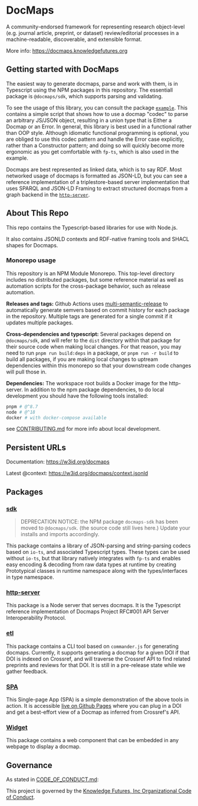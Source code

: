 # DocMaps

A community-endorsed framework for representing research object-level (e.g. journal article, preprint, or dataset)
review/editorial processes in a machine-readable, discoverable, and extensible format.

More info: https://docmaps.knowledgefutures.org

## Getting started with DocMaps

The easiest way to generate docmaps, parse and work with them, is in Typescript using the NPM packages
in this repository. The essentiall package is `@docmaps/sdk`, which supports parsing and validating.

To see the usage of this library, you can consult the package [`example`](./packages/example). This contains
a simple script that shows how to use a docmap "codec" to parse an arbitrary JS/JSON object, resulting in
a union type that is Either a Docmap or an Error. In general, this library is best used in a functional rather
than OOP style. Although idiomatic functional programming is optional, you are obliged to use this codec pattern
and handle the Error case explicitly, rather than a Constructor pattern; and doing so will quickly become more
ergonomic as you get comfortable with `fp-ts`, which is also used in the example.

Docmaps are best represented as linked data, which is to say RDF. Most networked usage of docmaps is formatted as
JSON-LD, but you can see a reference implementation of a triplestore-based server implementation that uses
SPARQL and JSON-LD Framing to extract structured docmaps from a graph backend in the [`http-server`](./packages/http-server).

## About This Repo

This repo contains the Typescript-based libraries for use with Node.js.

It also contains JSONLD contexts and RDF-native framing tools and SHACL shapes for Docmaps.

### Monorepo usage

This repository is an NPM Module Monorepo. This top-level directory includes no distributed packages, but some reference
material as well as automation scripts for the
cross-package behavior, such as release automation.

**Releases and tags:** Github Actions uses [multi-semantic-release](https://github.com/dhoulb/multi-semantic-release) to
automatically generate semvers based on commit history for each package in the repository. Multiple tags
are generated for a single commit if it updates multiple packages.

**Cross-dependencies and typescript:** Several packages depend on `@docmaps/sdk`, and will refer to
the `dist` directory within that package for their source code when making local changes.
For that reason, you may need to run `pnpm run build:deps` in a package, or `pnpm run -r build`
to build all packages, if you are making local changes to uptream dependencies within this
monorepo so that your downstream code changes will pull those in.

**Dependencies:** The workspace root builds a Docker image for the http-server. In addition to the
npm package dependencies, to do local development you should have the following tools installed:

```bash
pnpm # @^8.7
node # @^18
docker # with docker-compose available
```

see [CONTRIBUTING.md](/CONTRIBUTING.md) for more info about local development.

## Persistent URLs

Documentation: https://w3id.org/docmaps

Latest @context: https://w3id.org/docmaps/context.jsonld

## Packages

### [sdk](/packages/sdk)

> DEPRECATION NOTICE: the NPM package `docmaps-sdk` has been moved to `@docmaps/sdk`.
>   (the source code still lives here.)
>   Update your installs and imports accordingly.

This package contains a library of JSON-parsing and string-parsing codecs based on
`io-ts`, and associated Typescript types. These types can be used without `io-ts`, but
that library natively integrates with `fp-ts` and enables easy encoding & decoding
from raw data types at runtime by creating Prototypical classes in runtime namespace
along with the types/interfaces in type namespace.

### [http-server](/packages/http-server)

This package is a Node server that serves docmaps. It is the Typescript
reference implementation of Docmaps Project RFC#001 API Server Interoperability Protocol.

### [etl](/packages/etl)

This package contains a CLI tool based on `commander.js` for generating docmaps. Currently,
it supports generating a docmap for a given DOI if that DOI is indexed on Crossref, and
will traverse the Crossref API to find related preprints and reviews for that DOI. It is
still in a pre-release state while we gather feedback.

### [SPA](/packages/spa)

This Single-page App (SPA) is a simple demonstration of the above tools in action. It is
accessible [live on Github Pages](https://docmaps-project.github.io/docmaps/demo/) where you can
plug in a DOI and get a best-effort view of a Docmap as inferred from Crossref's API.

### [Widget](/packages/widget)

This package contains a web component that can be embedded in any webpage to display a docmap.

## Governance

As stated in [CODE_OF_CONDUCT.md](/CODE_OF_CONDUCT.md):

This project is governed by
the [Knowledge Futures, Inc Organizational Code of Conduct](https://github.com/knowledgefutures/general/blob/master/CODE_OF_CONDUCT.md).

